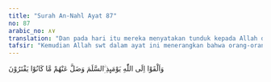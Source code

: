```yaml
---
title: "Surah An-Nahl Ayat 87"
no: 87
arabic_no: ٨٧
translation: "Dan pada hari itu mereka menyatakan tunduk kepada Allah dan lenyaplah segala yang mereka ada-adakan."
tafsir: "Kemudian Allah swt dalam ayat ini menerangkan bahwa orang-orang yang menyembah sembahan-sembahan selain Allah swt menundukkan diri kepada Allah swt pada hari kiamat sebagai tanda penyesalan.\n\nDalam ayat yang lain Allah swt berfirman:\n\nDan (alangkah ngerinya), jika kamu melihat orang-orang yang berdosa itu menundukkan kepalanya di hadapan Tuhannya, (mereka berkata), \"Ya Tuhan kami, kami telah melihat dan mendengar, maka kembalikanlah kami (ke dunia), niscaya kami akan mengerjakan kebajikan. Sungguh, kami adalah orang-orang yang yakin.\" (as-Sajdah/32: 12)\n\nOrang-orang musyrik pada akhirnya meyakini kesesatannya dan menyesali diri. Segala sembahan mereka selama ini seakan lenyap tanpa bekas. Padahal dulunya, mereka menganggap bahwa sembahan-sembahan itu merupakan sekutu Tuhan yang dapat memberi pertolongan kepada mereka.\n\nSebelum menyatakan ketundukan mereka kepada Allah swt, orang-orang musyrik pertama kali memungkiri bahwa mereka telah mempersekutukan-Nya, seperti diterangkan Allah swt:\n\n(Ingatlah) pada hari (ketika) mereka semua dibangkitkan Allah, lalu mereka bersumpah kepada-Nya (bahwa mereka bukan orang musyrik) sebagaimana mereka bersumpah kepadamu; dan mereka menyangka bahwa mereka akan memperoleh sesuatu (manfaat). Ketahuilah, bahwa mereka orang-orang pendusta. (al-Mujadalah/58: 18)\n\nPada hari kiamat, orang-orang musyrik pertama kali mungkir kemudian tunduk kepada Allah swt. Mungkir itu disebabkan ketebalan karat-karat kemusyrikan yang menutup jiwa mereka sehingga mereka jauh dari cahaya iman. Fitrah insaniah yang cenderung kepada pengakuan akan keesaan Tuhan menjadi tertutup oleh kegelapan tabir syirik sehingga cahaya fitrah insaniah itu tak berdaya menembusnya. Tetapi kemudian setelah melalui perkembangan dan waktu yang lama, karat-karat yang menutupi jiwa manusia itu semakin menipis, sedangkan sinar fitrah insaniah yang terus hidup berusaha menembus dinding-dinding itu, sehingga akhirnya kembali mengakui keesaan Allah dan menyerah tunduk kepada-Nya.\n\nDemikianlah perkembangan jiwa orang-orang musyrik, dari ingkar kepada keesaan Tuhan kemudian menjadi pengakuan akan keesaan-Nya. Namun demikian, pengakuan ini terlambat sehingga tidak bermanfaat lagi bagi mereka."
---
```

وَاَلْقَوْا اِلَى اللّٰهِ يَوْمَىِٕذِ ِۨالسَّلَمَ وَضَلَّ عَنْهُمْ مَّا كَانُوْا يَفْتَرُوْنَ  